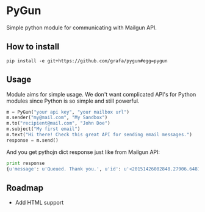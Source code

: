 # PyGun
Simple python module for communicating with Mailgun API.

## How to install

```
pip install -e git+https://github.com/grafa/pygun#egg=pygun
```

## Usage
Module aims for simple usage. We don't want complicated API's for Python modules since Python is so simple and still powerful.

```python
m = PyGun("your api key", "your mailbox url")
m.sender("my@mail.com", "My Sandbox")
m.to("recipient@mail.com", "John Doe")
m.subject("My first email")
m.text("Hi there! Check this great API for sending email messages.")
response = m.send()
```

And you get pythojn dict response just like from Mailgun API:
```python
print response
{u'message': u'Queued. Thank you.', u'id': u'<20151426082848.27906.64814@sandboxbcf4ef3bde1d4b9e88c0a2d4e8afb579.mailgun.org>'}
```

## Roadmap
* Add HTML support
